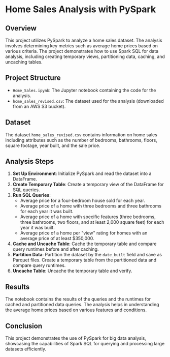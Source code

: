 # Home Sales Analysis with PySpark

## Overview
This project utilizes PySpark to analyze a home sales dataset. The analysis involves determining key metrics such as average home prices based on various criteria. The project demonstrates how to use Spark SQL for data analysis, including creating temporary views, partitioning data, caching, and uncaching tables.

## Project Structure
- `Home_Sales.ipynb`: The Jupyter notebook containing the code for the analysis.
- `home_sales_revised.csv`: The dataset used for the analysis (downloaded from an AWS S3 bucket).

## Dataset
The dataset `home_sales_revised.csv` contains information on home sales including attributes such as the number of bedrooms, bathrooms, floors, square footage, year built, and the sale price.

## Analysis Steps

1. **Set Up Environment**: Initialize PySpark and read the dataset into a DataFrame.
2. **Create Temporary Table**: Create a temporary view of the DataFrame for SQL queries.
3. **Run SQL Queries**:
   - Average price for a four-bedroom house sold for each year.
   - Average price of a home with three bedrooms and three bathrooms for each year it was built.
   - Average price of a home with specific features (three bedrooms, three bathrooms, two floors, and at least 2,000 square feet) for each year it was built.
   - Average price of a home per "view" rating for homes with an average price of at least $350,000.
4. **Cache and Uncache Table**: Cache the temporary table and compare query runtimes before and after caching.
5. **Partition Data**: Partition the dataset by the `date_built` field and save as Parquet files. Create a temporary table from the partitioned data and compare query runtimes.
6. **Uncache Table**: Uncache the temporary table and verify.

## Results

The notebook contains the results of the queries and the runtimes for cached and partitioned data queries. The analysis helps in understanding the average home prices based on various features and conditions.

## Conclusion
This project demonstrates the use of PySpark for big data analysis, showcasing the capabilities of Spark SQL for querying and processing large datasets efficiently.

